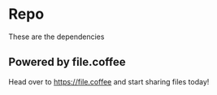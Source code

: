 # Repo
These are the dependencies

## Powered by file.coffee
Head over to https://file.coffee and start sharing files today!